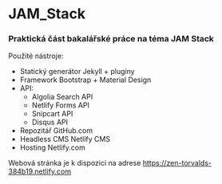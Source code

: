 # JAM_Stack
### Praktická část bakalářské práce na téma JAM Stack

Použité nástroje:
  * Statický generátor Jekyll + pluginy
  * Framework Bootstrap + Material Design
  * API: 
    - Algolia Search API
    - Netlify Forms API
    - Snipcart API
    - Disqus API
  * Repozitář GitHub.com
  * Headless CMS Netlify CMS
  * Hosting Netlify.com
  
Webová stránka je k dispozici na adrese https://zen-torvalds-384b19.netlify.com
